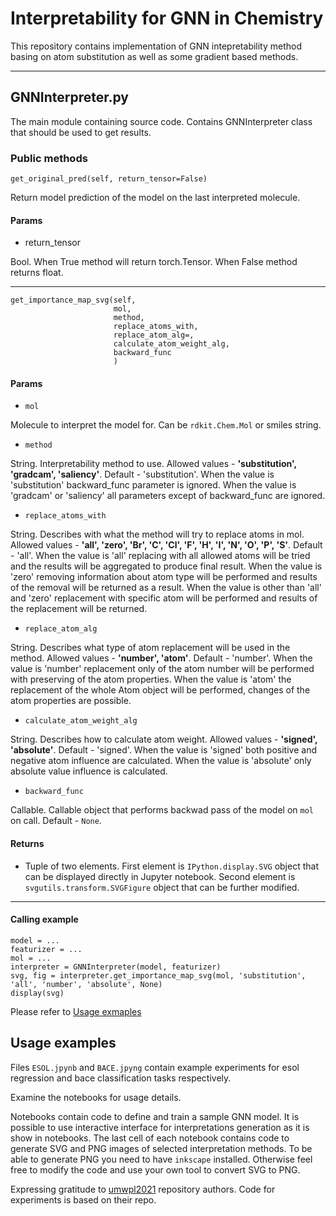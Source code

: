 # Interpretability for GNN in Chemistry

This repository contains implementation of GNN intepretability method basing on atom substitution as well as some gradient based methods.

---

## GNNInterpreter.py

The main module containing source code. Contains GNNInterpreter class that should be used to get results.

### Public methods
 
 ```
 get_original_pred(self, return_tensor=False)
 ```
 Return model prediction of the model on the last interpreted molecule.

 #### Params
 - return_tensor

Bool. When True method will return torch.Tensor. When False method returns float.

---

```
get_importance_map_svg(self, 
                       mol,
                       method,
                       replace_atoms_with,
                       replace_atom_alg=,
                       calculate_atom_weight_alg,
                       backward_func
                       )
```

#### Params

- `mol`

Molecule to interpret the model for. Can be `rdkit.Chem.Mol` or smiles string.

- `method`

String. Interpretability method to use. Allowed values - **'substitution', 'gradcam', 'saliency'**. Default - 'substitution'. When the value is 'substitution' backward_func parameter is ignored. When the value is 'gradcam' or 'saliency' all parameters except of backward_func are ignored.

- `replace_atoms_with`

String. Describes with what the method will try to replace atoms in mol. Allowed values - **'all', 'zero', 'Br', 'C', 'Cl', 'F', 'H', 'I', 'N', 'O', 'P', 'S'**. Default - 'all'. When the value is 'all' replacing with all allowed atoms will be tried and the results will be aggregated to produce final result. When the value is 'zero' removing information about atom type will be performed and results of the removal will be returned as a result. When the value is other than 'all' and 'zero' replacement with specific atom will be performed and results of the replacement will be returned.

- `replace_atom_alg`

String. Describes what type of atom replacement will be used in the method. Allowed values - **'number', 'atom'**. Default - 'number'. When the value is 'number' replacement only of the atom number will be performed with preserving of the atom properties. When the value is 'atom' the replacement of the whole Atom object will be performed, changes of the atom properties are possible.

- `calculate_atom_weight_alg`

String. Describes how to calculate atom weight. Allowed values - **'signed', 'absolute'**. Default - 'signed'. When the value is 'signed' both positive and negative atom influence are calculated. When the value is 'absolute' only absolute value influence is calculated.

- `backward_func`

Callable. Callable object that performs backwad pass of the model on `mol` on call. Default - `None`.

#### Returns

- Tuple of two elements. First element is `IPython.display.SVG` object that can be displayed directly in Jupyter notebook. Second element is `svgutils.transform.SVGFigure` object that can be further modified.
---

#### Calling example

```
model = ...
featurizer = ...
mol = ...
interpreter = GNNInterpreter(model, featurizer)
svg, fig = interpreter.get_importance_map_svg(mol, 'substitution', 'all', 'number', 'absolute', None)
display(svg)
```

Please refer to [Usage exmaples](#usage-examples)

## Usage examples

Files `ESOL.jpynb` and `BACE.jpyng` contain example experiments for esol regression and bace classification tasks respectively.

Examine the notebooks for usage details.

Notebooks contain code to define and train a sample GNN model. It is possible to use interactive interface for interpretations generation as it is show in notebooks. The last cell of each notebook contains code to generate SVG and PNG images of selected interpretation methods. To be able to generate PNG you need to have `inkscape` installed. Otherwise feel free to modify the code and use your own tool to convert SVG to PNG.

Expressing gratitude to [umwpl2021](https://github.com/gmum/umwpl2021) repository authors. Code for experiments is based on their repo.